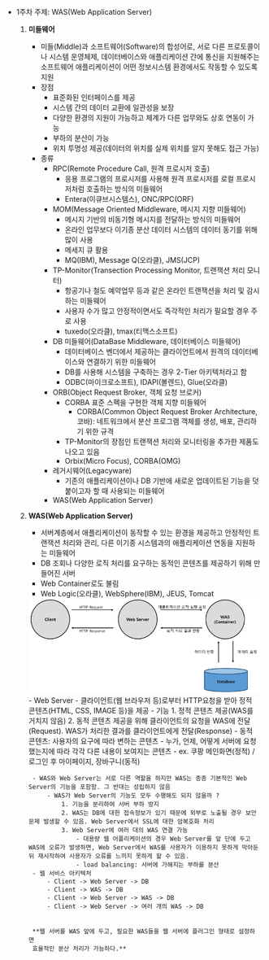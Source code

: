 - 1주차 주제: WAS(Web Application Server)
    
    
    1. **미들웨어**
        - 미들(Middle)과 소프트웨어(Software)의 합성어로, 서로 다른 프로토콜이나 시스템 운영체제, 데이터베이스와 애플리케이션 간에 통신을 지원해주는 소프트웨어
        애플리케이션이 어떤 정보시스템 환경에서도 작동할 수 있도록 지원
        - 장점
            - 표준화된 인터페이스를 제공
            - 시스템 간의 데이터 교환에 일관성을 보장
            - 다양한 환경의 지원이 가능하고 체계가 다른 업무와도 상호 연동이 가능
            - 부하의 분산이 가능
            - 위치 투명성 제공(데이터의 위치를 실제 위치를 알지 못해도 접근 가능)
        - 종류
            - RPC(Remote Procedure Call, 원격 프로시저 호출)
                - 응용 프로그램의 프로시저를 사용해 원격 프로시저를 로컬 프로시저처럼 호출하는 방식의 미들웨어
                - Entera(이큐브시스템스), ONC/RPC(ORF)
            - MOM(Message Oriented Middleware, 메시지 지향 미들웨어)
                - 메시지 기반의 비동기형 메시지를 전달하는 방식의 미들웨어
                - 온라인 업무보다 이기종 분산 데이터 시스템의 데이터 동기를 위해 많이 사용
                - 메세지 큐 활용
                - MQ(IBM), Message Q(오라클), JMS(JCP)
            - TP-Monitor(Transection Processing Monitor, 트랜잭션 처리 모니터)
                - 항공기나 철도 예약업무 등과 같은 온라인 트랜잭션을 처리 및 감시하는 미들웨어
                - 사용자 수가 많고 안정적이면서도 즉각적인 처리가 필요할 경우 주로 사용
                - tuxedo(오라클), tmax(티맥스소프트)
            - DB 미들웨어(DataBase Middleware, 데이터베이스 미들웨어)
                - 데이터베이스 벤더에서 제공하는 클라이언트에서 원격의 데이터베이스와 연결하기 위한 미들웨어
                - DB를 사용해 시스템을 구축하는 경우 2-Tier 아키텍처라고 함
                - ODBC(마이크로소프트), IDAPI(볼렌드), Glue(오라클)
            - ORB(Object Request Broker, 객체 요청 브로커)
                - CORBA 표준 스펙을 구현한 객체 지향 미들웨어
                    - CORBA(Common Object Request Broker Architecture, 코바): 네트워크에서 분산 프로그램 객체를 생성, 배포, 관리하기 위한 규격
                - TP-Monitor의 장점인 트랜잭션 처리와 모니터링을 추가한 제품도 나오고 있음
                - Orbix(Micro Focus), CORBA(OMG)
            - 레거시웨어(Legacyware)
                - 기존의 애플리케이션이나 DB 기반에 새로운 업데이트된 기능을 덧붙이고자 할 때 사용되는 미들웨어
            - WAS(Web Application Server)
            
    2. **WAS(Web Application Server)**
        - 서버계층에서 애플리케이션이 동작할 수 있는 환경을 제공하고 안정적인 트랜잭션 처리와 관리, 다른 이기종 시스템과의 애플리케이션 연동을 지원하는 미들웨어
        - DB 조회나 다양한 로직 처리를 요구하는 동적인 콘텐츠를 제공하기 위해 만들어진 서버
        - Web Container로도 불림
        - Web Logic(오라클), WebSphere(IBM), JEUS, Tomcat
        
        <img src = "자료/WAS.png">
        - Web Server
            - 클라이언트(웹 브라우저 등)로부터 HTTP요청을 받아 정적 콘텐츠(HTML, CSS, IMAGE 등)을 제공
            - 기능
                1. 정적 콘텐츠 제공(WAS를 거치지 않음)
                2. 동적 콘텐츠 제공을 위해 클라이언트의 요청을 WAS에 전달(Request). 
                WAS가 처리한 결과를 클라이언트에게 전달(Response) 
                    - 동적 콘텐츠: 사용자의 요구에 따라 변하는 콘텐츠
                        - 누가, 언제, 어떻게 서버에 요청했는지에 따라 각각 다른 내용이 보여지는 콘텐츠
                        - ex. 쿠팡 메인화면(정적)  /  로그인 후 마이페이지, 장바구니(동적)
                        
            - WAS와 Web Server는 서로 다른 역할을 하지만 WAS는 종종 기본적인 Web Server의 기능을 포함함. 그 반대는 성립하지 않음
                - WAS가 Web Server의 기능도 모두 수행해도 되지 않을까 ?
                    1. 기능을 분리하여 서버 부하 방지
                    2. WAS는 DB에 대한 접속정보가 있기 때문에 외부로 노출될 경우 보안 문제 발생할 수 있음. Web Server에서 SSL에 대한 암복호화 처리
                    3. Web Server에 여러 대의 WAS 연결 가능
                        - 대용량 웹 어플리케이션의 경우 Web Server를 앞 단에 두고 WAS에 오류가 발생하면, Web Server에서 WAS를 사용자가 이용하지 못하게 막아둔 뒤 재시작하여 사용자가 오류를 느끼지 못하게 할 수 있음.
                        - load balancing: 서버에 가해지는 부하를 분산
            - 웹 서비스 아키텍처
                - Client -> Web Server -> DB
                - Client -> WAS -> DB
                - Client -> Web Server -> WAS -> DB
                - Client -> Web Server -> 여러 개의 WAS -> DB
                
            
            **웹 서버를 WAS 앞에 두고, 필요한 WAS들을 웹 서버에 플러그인 형태로 설정하면 
            효율적인 분산 처리가 가능하다.**